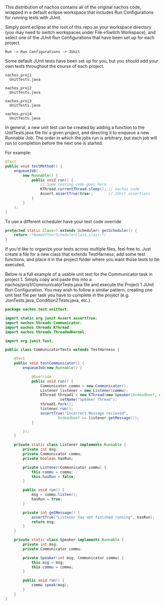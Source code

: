 This distribution of nachos contains all of the original nachos code, wrapped
in a default eclipse workspace that includes Run Configurations for
running tests with JUnit.

Simply point eclipse at the root of this repo as your workspace directory (you
may need to switch workspaces under File->Switch Workspace), and select one of
the JUnit Run Configurations that have been set up for each project.

    Run -> Run Configurations -> JUnit

Some default JUnit tests have been set up for you, but you should add
your own tests throughout the course of each project.

    nachos.proj1
      UnitTests.java
    
    nachos.proj2
      UnitTests.java
    
    nachos.proj3
      UnitTests.java
    
    nachos.proj4
      UnitTests.java

In general, a new unit test can be created by adding a function to the
UnitTests.java file for a given project, and directing it to enqueue a new
Runnable Job. The order in which the jobs run is arbitrary, but each job will
run to completion before the next one is started.

For example:

```java
@Test
public void testMethod() {
    enqueueJob(
        new Runnable() {
            public void run() {
                // Some testing code goes here
                KThread.currentThread.sleep(); // nachos code
                Assert.assertTrue(true);       // JUnit assertions
            }
        }
    );
}
```

To use a different scheduler have your test code override

```java
protected static Class<? extends Scheduler> getScheduler() {
    return /*NameOfYourSchedulerClass.class;*/
}
```

If you'd like to organize your tests across multiple files, feel free to.  Just
create a file for a new class that extends TestHarness, add some test
functions, and place it in the project folder where you want those tests to be
executed.

Below is a full example of a usable unit test for the Communicator task in
project 1.  Simply copy and paste this into a
nachos/proj1/CommunicatorTests.java file and execute the Project 1 JUnit Run
Configuration.  You may wish to follow a similar pattern, creating one unit
test file per task you have to complete in the project (e.g. JoinTests.java,
Condition2Tests.java, etc.).

```java
package nachos.test.unittest;

import static org.junit.Assert.assertTrue;
import nachos.threads.Communicator;
import nachos.threads.KThread;
import nachos.threads.ThreadedKernel;

import org.junit.Test;

public class CommunicatorTests extends TestHarness {

    @Test
    public void testCommunicator() {
        enqueueJob(new Runnable() {

            @Override
            public void run() {
                Communicator commu = new Communicator();
                Listener listener = new Listener(commu);
                KThread thread1 = new KThread(new Speaker(0xdeadbeef, commu))
                        .setName("Speaker Thread");
                thread1.fork();
                listener.run();
                assertTrue("Incorrect Message recieved",
                        0xdeadbeef == listener.getMessage());
            }

        });
    }

    private static class Listener implements Runnable {
        private int msg;
        private Communicator commu;
        private boolean hasRun;

        private Listener(Communicator commu) {
            this.commu = commu;
            this.hasRun = false;
        }

        public void run() {
            msg = commu.listen();
            hasRun = true;
        }

        private int getMessage() {
            assertTrue("Listener has not finished running", hasRun);
            return msg;
        }
    }

    private static class Speaker implements Runnable {
        private int msg;
        private Communicator commu;

        private Speaker(int msg, Communicator commu) {
            this.msg = msg;
            this.commu = commu;
        }

        public void run() {
            commu.speak(msg);
        }
    }
}
```

